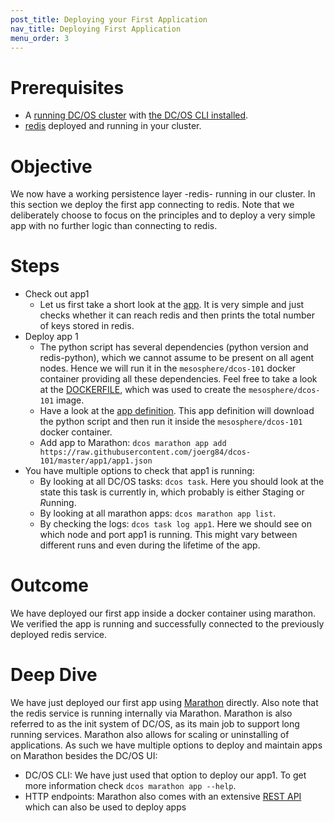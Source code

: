 ```yaml
---
post_title: Deploying your First Application
nav_title: Deploying First Application
menu_order: 3
---
```



# Prerequisites
* A [running DC/OS cluster](/docs/1.9/usage/tutorials/dcos-101/cli/) with [the DC/OS CLI installed](/docs/1.9/usage/tutorials/dcos-101/cli/).
* [redis](/docs/1.9/usage/tutorials/dcos-101/redis-package/) deployed and running in your cluster.

# Objective
We now have a working persistence layer -redis- running in our cluster.
In this section we deploy the first app connecting to redis. Note that we deliberately choose to focus on the principles and to deploy a very simple app with no further logic than connecting to redis.

# Steps
* Check out app1
  * Let us first take a short look at the [app](https://raw.githubusercontent.com/joerg84/dcos-101/master/app1/app1.py). It is very simple and just checks whether it can reach redis and then prints the total number of keys stored in redis.
* Deploy app 1
  * The python script has several dependencies (python version and redis-python), which we cannot assume to be present on all agent nodes. Hence we will run it in the `mesosphere/dcos-101` docker container providing all these dependencies. Feel free to take a look at the [DOCKERFILE](https://github.com/joerg84/dcos-101/blob/master/app1/DOCKERFILE), which was used to create the `mesosphere/dcos-101` image.
  * Have a look at the [app definition](https://raw.githubusercontent.com/joerg84/dcos-101/master/app1/app1.json). This app definition will download the python script and then run it inside the `mesosphere/dcos-101` docker container.
  * Add app to Marathon: `dcos marathon app add https://raw.githubusercontent.com/joerg84/dcos-101/master/app1/app1.json`
* You have multiple options to check that app1 is running:
    * By looking at all DC/OS tasks: `dcos task`. Here you should look at the state this task is currently in, which probably is either *S*taging or *R*unning.
    * By looking at all marathon apps: `dcos marathon app list`.
    * By checking the logs: `dcos task log app1`. Here we should see on which node and port app1 is running. This might vary between different runs and even during the lifetime of the app.

# Outcome
We have deployed our first app inside a docker container using marathon.
We verified the app is running and successfully connected to the previously deployed redis service.

# Deep Dive
We have just deployed our first app using [Marathon](https://mesosphere.github.io/marathon/) directly. Also note that the redis service is running internally via Marathon.
Marathon is also referred to as the init system of DC/OS, as its main job to support long running services.
Marathon also allows for scaling or uninstalling of applications.
As such we have multiple options to deploy and maintain apps on Marathon besides the DC/OS UI:

* DC/OS CLI: We have just used that option to deploy our app1. To get more information check `dcos marathon app --help`.
* HTTP endpoints: Marathon also comes with an extensive [REST API](https://mesosphere.github.io/marathon/docs/generated/api.html) which can also be used to deploy apps
